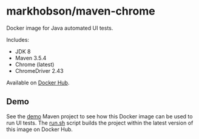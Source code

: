 # markhobson/maven-chrome

Docker image for Java automated UI tests.

Includes:

* JDK 8
* Maven 3.5.4
* Chrome (latest)
* ChromeDriver 2.43

Available on [Docker Hub](https://hub.docker.com/r/markhobson/maven-chrome/).

## Demo

See the [demo](demo) Maven project to see how this Docker image can be used to run UI tests. The [run.sh](demo/run.sh) script builds the project within the latest version of this image on Docker Hub.
